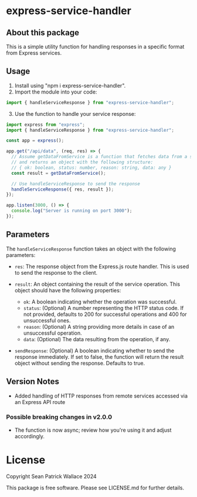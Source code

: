 # express-service-handler

## About this package

This is a simple utility function for handling responses in a specific format from Express services.

## Usage

1. Install using "npm i express-service-handler".
2. Import the module into your code:

```javascript
import { handleServiceResponse } from "express-service-handler";
```

3. Use the function to handle your service response:

```javascript
import express from "express";
import { handleServiceResponse } from "express-service-handler";

const app = express();

app.get("/api/data", (req, res) => {
  // Assume getDataFromService is a function that fetches data from a service
  // and returns an object with the following structure:
  // { ok: boolean, status: number, reason: string, data: any }
  const result = getDataFromService();

  // Use handleServiceResponse to send the response
  handleServiceResponse({ res, result });
});

app.listen(3000, () => {
  console.log("Server is running on port 3000");
});
```

## Parameters

The `handleServiceResponse` function takes an object with the following parameters:

- `res`: The response object from the Express.js route handler. This is used to send the response to the client.

- `result`: An object containing the result of the service operation. This object should have the following properties:

  - `ok`: A boolean indicating whether the operation was successful.
  - `status`: (Optional) A number representing the HTTP status code. If not provided, defaults to 200 for successful operations and 400 for unsuccessful ones.
  - `reason`: (Optional) A string providing more details in case of an unsuccessful operation.
  - `data`: (Optional) The data resulting from the operation, if any.

- `sendResponse`: (Optional) A boolean indicating whether to send the response immediately. If set to false, the function will return the result object without sending the response. Defaults to true.

## Version Notes

- Added handling of HTTP responses from remote services accessed via an Express API route

### Possible breaking changes in v2.0.0

- The function is now async; review how you're using it and adjust accordingly.

# License
Copyright Sean Patrick Wallace 2024

This package is free software. Please see LICENSE.md for further details.